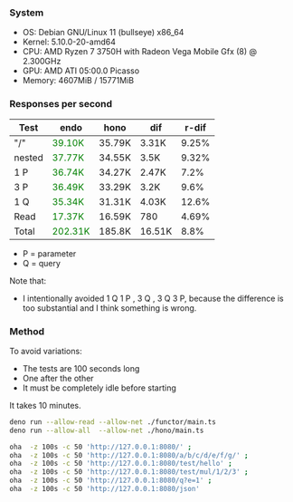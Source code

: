 
### System


- OS: Debian GNU/Linux 11 (bullseye) x86_64 
- Kernel: 5.10.0-20-amd64 
- CPU: AMD Ryzen 7 3750H with Radeon Vega Mobile Gfx (8) @ 2.300GHz 
- GPU: AMD ATI 05:00.0 Picasso 
- Memory: 4607MiB / 15771MiB 

### Responses per second

| Test  | endo  | hono  | dif  | r-dif  |
|---------- |---------- |---------- |---------- |---------- |
| "/" | <font color='green'> 39.10K </font>  | 35.79K | 3.31K | 9.25% |
| nested | <font color='green'> 37.77K </font> | 34.55K | 3.5K | 9.32% |
| 1 P | <font color='green'> 36.74K </font> | 34.27K | 2.47K | 7.2% |
| 3 P | <font color='green'> 36.49K </font> | 33.29K | 3.2K | 9.6% |
| 1 Q | <font color='green'> 35.34K </font> | 31.31K | 4.03K | 12.6%|
| Read | <font color='green'> 17.37K </font> | 16.59K | 780 | 4.69% |
| Total| <font color='green'> 202.31K </font> | 185.8K | 16.51K | 8.8% |

 - P = parameter
 - Q = query
 
 Note that:
 - I intentionally avoided 1 Q 1 P , 3 Q , 3 Q 3 P, because the difference is too substantial and I think something is wrong. 


### Method

To avoid variations:

 - The tests are 100 seconds long
 - One after the other
 - It must be completely idle before starting
 
It takes 10 minutes.

```bash 
deno run --allow-read --allow-net ./functor/main.ts 
deno run --allow-all  --allow-net ./hono/main.ts

```



``` bash
oha  -z 100s -c 50 'http://127.0.0.1:8080/' ;
oha  -z 100s -c 50 'http://127.0.0.1:8080/a/b/c/d/e/f/g/' ;
oha  -z 100s -c 50 'http://127.0.0.1:8080/test/hello' ;
oha  -z 100s -c 50 'http://127.0.0.1:8080/test/mul/1/2/3' ;
oha  -z 100s -c 50 'http://127.0.0.1:8080/q?e=1' ;
oha  -z 100s -c 50 'http://127.0.0.1:8080/json'

```

